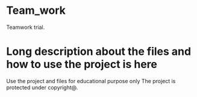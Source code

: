 # Team_work
Teamwork trial.
# Long description about the files and how to use the project is here
Use the project and files for educational purpose only
The project is protected under copyright@.

